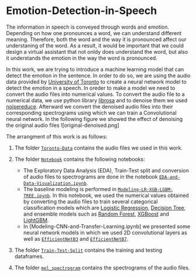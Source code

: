 # Emotion-Detection-in-Speech

The information in speech is conveyed through words and emotion. Depending on how one 
pronounces a word, we can understand different meaning. Therefore, both the word 
and the way it is pronounced affect our understaning of the word. As a result, 
it would be important that we could design a virtual assistant that not onldy 
does understand the word, but also it understands the emotion in the way the word
is pronounced. 

In this work, we are trying to introduce a machine learning model that can detect the
emotion in the sentence. In order to do so, we are using the audio data provided 
by [University of Toronto](https://tspace.library.utoronto.ca/handle/1807/24487) 
to create a neural network model to detect the emotion in a speech. In oreder to 
make a model we need to convert the audio files into numerical values. To convert
the audio file to a numerical data, we use python library [librosa](https://librosa.org/)
and to denoise them we used [noisereduce](https://pypi.org/project/noisereduce/).
Afterward we convert the denoised audio files into their corresponding spectrograms 
using which we can train a Convolutional neural network. In the following figure
we showed the effect of denoising the original audio files
![original-denoised.png]



The arrangment of this work is as follows:

1. The folder [`Toronto-Data`](https://github.com/miladshiraniUCB/Emotion-Detection-in-Speech/tree/main/Toronto-Data) contains the audio files we used in this work.
2. The folder [`Notebook`](https://github.com/miladshiraniUCB/Emotion-Detection-in-Speech/tree/main/Notebook) contains the following notebooks:
    * The Exploratory Data Analysis (EDA), Train-Test split and conversion of
    audio files to spectrograms are done in the notebook [`EDA-and-Data-Visualization.ipynb`](https://github.com/miladshiraniUCB/Emotion-Detection-in-Speech/blob/main/Notebook/EDA-and-Data-Visualization.ipynb).
    * The baseline modeling is performed in [`Modeling-LR-XGB-LGBM-TREE.ipynb`](https://github.com/miladshiraniUCB/Emotion-Detection-in-Speech/blob/main/Notebook/Modeling-LR-XGB-LGBM-TREE.ipynb). In this notebook, we used the numerical values obtained by converting
    the audio files to train several categorical classification models which are
    [Logistic Regression](https://scikit-learn.org/stable/modules/generated/sklearn.linear_model.LogisticRegression.html), [Decision Tree](https://scikit-learn.org/stable/modules/tree.html), and ensemble models such as
    [Random Forest](https://scikit-learn.org/stable/modules/generated/sklearn.ensemble.RandomForestClassifier.html), [XGBoost](https://xgboost.readthedocs.io/en/stable/python/python_intro.html) and [LightGBM](https://lightgbm.readthedocs.io/en/v3.3.2/). 
    * In [Modeling-CNN-and-Transfer-Learning.ipynb] we presented some neural network models
    in which we used 2D convolutional layers as well as [`EfficientNetB3`](https://www.tensorflow.org/api_docs/python/tf/keras/applications/efficientnet/EfficientNetB3)
    and [`EfficientNetB7`](https://www.tensorflow.org/api_docs/python/tf/keras/applications/efficientnet/EfficientNetB7).
    
3. The folder [`Train-Test-Split`](https://github.com/miladshiraniUCB/Emotion-Detection-in-Speech/tree/main/Train-Test-Split) contains the training and testing dataframes.
4. The folder [`mel_spectrogram`](https://github.com/miladshiraniUCB/Emotion-Detection-in-Speech/tree/main/mel_spectrogram) contains the spectrograms of the audio files.




